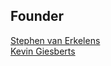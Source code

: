 ## Founder
[Stephen van Erkelens](https://github.com/StephenF369)  
[Kevin Giesberts](https://discord.gg/s3mCmxecZR)
